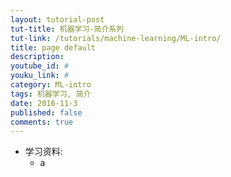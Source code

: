 ```yaml
---
layout: tutorial-post
tut-title: 机器学习-简介系列
tut-link: /tutorials/machine-learning/ML-intro/
title: page default
description: 
youtube_id: #
youku_link: #
category: ML-intro
tags: 机器学习, 简介
date: 2016-11-3
published: false
comments: true
---
```


* 学习资料: 
  * a

